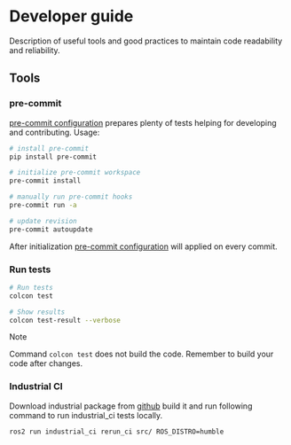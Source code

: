 # Developer guide

Description of useful tools and good practices to maintain code readability and reliability.

## Tools

### pre-commit

[pre-commit configuration](.pre-commit-config.yaml) prepares plenty of tests helping for developing and contributing. Usage:

```bash
# install pre-commit
pip install pre-commit

# initialize pre-commit workspace
pre-commit install

# manually run pre-commit hooks
pre-commit run -a

# update revision
pre-commit autoupdate
```

After initialization [pre-commit configuration](.pre-commit-config.yaml) will applied on every commit.

### Run tests

```bash
# Run tests
colcon test

# Show results
colcon test-result --verbose
```

> [!NOTE]
> Command `colcon test` does not build the code. Remember to build your code after changes.

### Industrial CI

Download industrial package from [github](https://github.com/ros-industrial/industrial_ci/) build it and run following command to run industrial_ci tests locally.

```bash
ros2 run industrial_ci rerun_ci src/ ROS_DISTRO=humble
```
